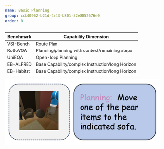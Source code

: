 ```yaml
---
name: Basic Planning
group: ccb40962-b21d-4e43-b801-32e8052676e0
order: 0
---
```


<div class="row">
<div class="col-8">

| **Benchmark** | **Capability Dimension**                         |
| ------------- | ------------------------------------------------ |
| VSI-Bench     | Route Plan                                       |
| RoBoVQA       | Planning/planning with context/remaining steps   |
| UniEQA        | Open-loop Planning                               |
| EB-ALFRED     | Base Capability/complex Instruction/long Horizon |
| EB-Habitat    | Base Capability/complex Instruction/long Horizon |

</div>

<div class="col-4">

![alt text](basicplanning.png)

</div>

</div>
